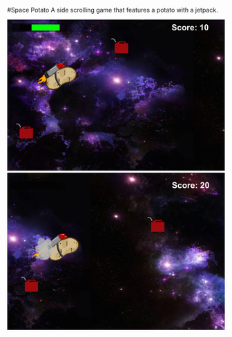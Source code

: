 #Space Potato
A side scrolling game that features a potato with a jetpack.

![Alt text](/space_potato_preview.png?raw=true "SPACE POTATO")
